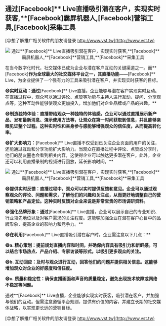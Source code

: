 ## **通过**[Facebook]** Live直播吸引潜在客户，实现实时获客,**[Facebook]**霸屏机器人,**[Facebook]**营销工具,**[Facebook]**采集工具**

[😍想了解推广相关软件的朋友请登录 http://www.vst.tw](http://www.vst.tw)

 <center><img src="https://vst.tw/MP4/tuiguang/png/5.png" alt="通过**[Facebook]** Live直播吸引潜在客户，实现实时获客,**[Facebook]**霸屏机器人,**[Facebook]**营销工具,**[Facebook]**采集工具"></center>

在当今数字化时代，社交媒体已成为企业与潜在客户互动的关键渠道之一。而**[Facebook]**作为全球最大的社交媒体平台之一，其直播功能——**[Facebook]** Live，为企业提供了一个强有力的工具来吸引潜在客户，并实现实时获客的目标。

**😄实时互动：通过**[Facebook]** Live直播，企业能够与潜在客户实现实时互动。在直播过程中，观众可以通过评论、点赞等功能与主持人进行互动，提问、分享观点等。这种互动性能够使观众更加投入，增加他们对企业品牌或产品的兴趣。**

**😄制造独特体验：直播带给观众一种独特的体验感。企业可以通过直播展示新产品、发布最新消息、演示使用方法等，让观众在第一时间获取到信息，并且能够亲眼见证整个过程。这种实时性和亲身参与感能够增强观众的信任度，从而提高转化率。**

**😄扩大影响力：**[Facebook]** Live直播不仅受到已关注企业页面的用户的关注，还能通过互动和分享功能扩大影响力。当观众在直播过程中评论、点赞或分享时，他们的朋友圈也会看到相关内容，这使得企业可以触达更多潜在客户。此外，企业还可以利用直播录制的视频进行回放，延长影响时间。**

 <center><img src="https://vst.tw/MP4/tuiguang/png/7.png" alt="通过**[Facebook]** Live直播吸引潜在客户，实现实时获客,**[Facebook]**霸屏机器人,**[Facebook]**营销工具,**[Facebook]**采集工具"></center>

**😄提供实时反馈：直播过程中，观众可以实时提供反馈和意见。企业可以通过观察观众的评论、问题和需求，了解他们的兴趣和关注点，从而更好地调整自己的营销策略和产品定位。这种实时反馈对企业来说是非常宝贵的市场调研资料。**

**😄强化品牌形象：通过**[Facebook]** Live直播，企业可以展示自己的专业知识、行业领先地位以及对客户需求的关注程度。这能够加强企业在潜在客户心目中的品牌形象，提高企业的影响力和竞争力。**

**😄在利用**[Facebook]** Live直播吸引潜在客户时，企业需注意以下几点：**

**😄a. 精心策划：提前规划直播内容和时间，并确保内容具有吸引力和新鲜感。可以结合市场热点、产品介绍、专家访谈等形式，以吸引更多观众的关注。**

**😄b. 互动回应：及时与观众进行互动，回答他们的问题并提供相关信息。这能够增加观众对企业的好感度和信任度。**

**😄c. 质量和稳定性：确保直播画面和声音的质量稳定，避免出现技术故障或网络不稳定等问题。**

通过**[Facebook]** Live直播，企业能够实现实时获客，吸引潜在客户，并加强与他们的互动。但需注意遵循平台规则，提供有价值的内容，并建立长期的社交媒体战略，以实现更长远的营销目标。

[😍想了解推广相关软件的朋友请登录 http://www.vst.tw](http://www.vst.tw)



